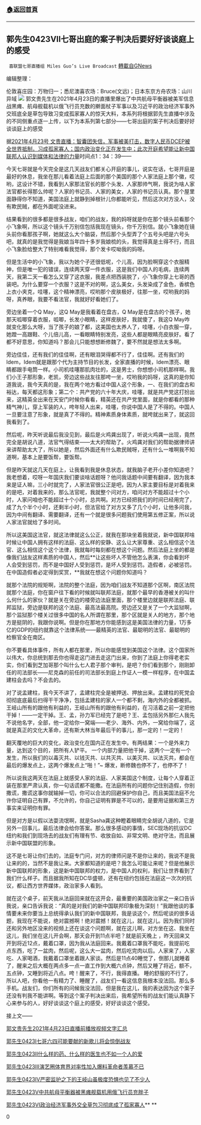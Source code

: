 ###  [:house:返回首頁](https://github.com/ourhimalayas/txt)
---

## 郭先生0423VII七哥出庭的案子判决后要好好谈谈庭上的感受
` 喜联盟七哥直播组 Miles Guo’s Live Broadcast` [轉載自GNews](https://gnews.org/zh-hans/1135742/)

编辑整理：

伦敦喜庄园：万物归一；悉尼澳喜农场：Bruce(文远)；日本东京方舟农场：山川异域
![]()![](https://gnews.org/wp-content/uploads/2021/04/Cover-1-3.jpg)
郭文贵先生在2021年4月23日的直播里爆出了中共航母平衡器被美军信息战黑瘫、航母舰载机以俄飞行员充数的擀面杖子军事以及习近平的政治经济军事外交班底全是草包导致习变成孤家寡人的惊天大料，本系列将根据郭先生直播中涉及的不同侧重点逐一上传，以下为本系列第七部分——七哥出庭的案子判决后要好好谈谈庭上的感受

据[2021年4月23号 文贵直播：智囊团失信，军事被美打击，数字人民币DCEP被全世界抵制，习成孤家寡人；国内政治变化正在发生中；此次开庭希望能让新中国联邦人认识到媒体和法律的力量](https://gtv.org/video/id=6082cb627e083973a7301685)时间点1：34：39——

今天七哥就是今天完全是这几天战友们都关心开庭的事儿，说实在话，七哥开庭是最好的休息，我坐在那儿看着法庭上后面的那个美国的那个人家法庭上那个徽，哎哟，这设计不错，我看到人家那法官长的那个头发、人家那帅气啊，我说为啥人家法官都长得那么帅呢？人家的书记员、人家的美女，人家的书记员认真。那个屋里面静得你不知道，美国法庭上就静到掉根针儿你都能听见，然后这次对方没人，没有欺民贼，都在外面呢没进来。

结果看到的很多都是很多战友，咱们的战友，我的妈呀就是你在那个镜头前看那个小飞象啊，所以这个镜头千万别信包括我现在镜头，你千万别信。就小飞象她在镜头前你看那孩子啊，她就这么大个脑袋，然后那个头型弄了个五号头吧是六号头吧，就真的是我觉得是我娘当年四十多岁我娘梳的头，我觉得真是土得不行，而且小飞象脸给整大了特别难看我觉得，那个发卡哎呦我的妈呀。

但是生活中的小飞象，我以为她个子还很低呢，个儿高，因为脸啊穿这个衣服精神，但是唯一犯的错误，连续两天穿一件衣服，这是我们中国人的毛病，连续两天，我第二天一看怎么又穿了这衣服，我差点把西装脱了，小飞象你穿上七哥的西装吧。为什么要穿一个衣服？这是不对的啊，这么美女，头发染成了金色，香槟色上衣小夹克，哇噻，这个精神漂亮，哎哟那个皮肤极好，往那一坐，哎哟我的妈呀，真养眼，我要不看法官，我就好好看她们了。

旁边坐着一个Q May，这Q May是我看着在盘古，Q May是在盘古的个孩子，她那天呱唧穿着衣服，呱唧，长发小眼睛，这样皮肤好，我就傻了，我这Q May咋就变化那么大呀，当了孩子的娘了都，这美国也太养人了，哇噻，小白衣服一穿，她蹬一高跟鞋、个儿倍儿高，一看眼睛特别发亮，这些人都是眼睛亮皮肤好。看了都不好意思，你知道吗？那会儿只能想想断修魏了，要不然就是想法太多啊。

旁边佳佳，还有我们的佳佳啊，还有眼泪哭得都不行了，佳佳啊。还有我们的Idem，Idem就是跟那个代为主持节目的长发，全家直播的时候，Idem漂亮、眼睛都跟手电筒一样。小司机哇噻那肌肉壮的，这是男士，你想想小司机那样啊。我们小王子那形象，老凯，旁边这些战友往那咵一坐，哎哟我的妈呀，这真的是你知道我说，我今天真的是，我在两个地方看过中国人这个形象，一、在我们的盘古和裕达，每天都这形象；第二个：共产党的六十年大庆，哇噻，就是共产党这打扮出来，这精英全出来在天安门时候你看看，精英还在共产党里面，就是你都看的那种精气神儿，穿上军装的人，咵年轻人出来，哇噻，你说中国人是了不得的。中国人一旦要注意了形象，就是真了不得的。精神素质身体素质，就咵就出来了，就这回我看到了。

然后呢，昨天听说最后我没见到，最后是火鸡龚出现了，听说火鸡龚一出现，竟然完全是胡说八道，法官气得结束——太大的帮助了。火鸡龚对我们的帮助据律师讲来讲帮助太大了，所以她是，然后外面还有什么欺民贼呀，还有什么一堆啊我不知道啊，基本上是要饭帮，要饭帮。

但是昨天就这几天在庭上，让我看到我是休息状态，就我脑子老开小差你知道吧？我老想着，哎呀一年国庆我们要谈啥话题呀？他问我话题中间要有翻译，因为我本来是证人嘛，三小时就完了，人家法官很公正是吧，因为人家主要目标是对着我来的是吧，对着我来的，那么法官呢，我就整个问对方，咱问对方不能超过十个小时，人家问咱也不能超过十个小时，总共啊。对方已经把我们的时间已经用完了，成了九个半个小时，还剩半小时，但法官给了对方又多了几个小时，让他多问我，因为中间有翻译、需要翻译，还有一个就是很多问题我们使用第五修正案，所以说人家法官就给了多时间。

所以这美国这法官，就这法律就这么公正，就我在那块坐着我就说，新中国联邦啥时候让中国人拥有这样的法庭、这么样的安静、这么让大家尊重、这么相信这个法官、这么相信这个这个法律，我就每时每刻都在想这个问题。然后法庭上坐的都是像我们战友这样素质的中国人，然后**让这些坏人不管他怎么表演，你会看到坏人会受到惩罚，而不是中国好人受到惩罚，是坏人受到惩罚。造假者，必被惩罚。在中国造假者必定得到奖赏，**我就在想这个问题你知道吗？

就那个法院的规矩啊，法院的整个法庭，因为咱们战友不知道那个区啊，南区法院就那个法庭，你在窗户往下看的时候就叫联邦法庭，就那个最早的香港被关的叫什么何什么的家伙？就是关在旁边的楼旁边法庭里面，那个楼里边就是联邦法庭、联邦监狱，旁边是联邦的这个法庭、最高法最高院。旁边还又是关了一个大监狱啊，那个监狱那个楼关过很多中国的名人所谓在那里，那个区就是关人的地方，那个地方是挺阴的，我跟你说啊。但是你在那地方你能感到这是美国法律的力量，1万多亿的GDP的纽约就靠这个法律系统——最精英的法官、最聪明的法官、最聪明的检察官全在南区。

你不要看具体事件，所有人都在那里，所以你能感觉到美国这个法律。这个国家所以伟大，你总统到那去你也得走这门进去走这门出来，你到了法庭上你得老老实实，你们看到芝加哥那个叫什么七人君子那个审判，是吧？你们看到那个，刚刚卸任的司法部长——尼克森的前任的司法部长到庭上作证人一模一样程序，在中国孟建柱会去吗？不会去的。

对了说孟建柱，我今天不讲了，孟建柱完全是被押送、押放出来。孟建柱的死党会彻彻底底最后扫得干干净净，包括孟建柱的家人一个都不剩，海内外的全都被抓。王岐山所有的跟他有利益的，王岐山所有的跟他有利益的，在习活着之前一定把他干掉！——一定干掉。王、孟，孙力军已经完了是吧？王、孟包括另外那仨人我先不说他名字，全部，他一定给你一窝端——老少、海外、内外，一窝给你端了，这就是真正的文化大革命，还有斯大林当年最后干的事儿，那一定的！一定的！

翻天覆地的巨大的变化，政治变化在国内正在发生中。有两结果：一个是外来力量，达到这个目的，把所有人铲平。 一个内部力量把他干掉，这两个一定有一个发生，所以我们的以毒灭共、以钱灭共、以共灭共、以美灭共、以法灭共，都会在最后的爆发点上，这两个爆发点上“啪！”~ 爆发，断修魏也停不了，也停不了！

所以说我这两天在法庭上就感受人家的法庭、人家美国这个制度，让每个人穿着正装在那里严肃认真，你一句话谎都不能撒。在法庭所有的问题你记住别造假，你别撒谎，撒谎这事你就输掉一切，你可以合法的回避保护你自己，而且美国法庭不允许你证明自己有罪，不允许的，你自己证明有罪是不可以的，是要用证据和第三方事实来证明你有罪。

但是对方是以假以法耍流氓啊，就是Sasha龚这种瞪着眼睛完全胡说八道的，它是另外一回事儿，最后法律会给你答案。那么很多感动的事情，SEC现场的抗议DC纽约和我们到现场去的战友们有理有节、收放自如、非常文明、绝对守法，而且展示新中国联盟的形象。

这不是七哥让你们去的，法庭专门问，对方的律师问是不是你让来的，我说不是我让来的的，当然不是我让来。大家都知道的是吧？我怎么可能让来呢？但是他展示新中国联邦的形象，这是新中国联邦的权力，是中国人的权利，我们让世界看到了我们什么样子。而且据我所知在DC华盛顿，还有在纽约包括在法庭这一次次的抗议，都让西方世界媒体，政治家多人看到。

就在这个桌子，前天我从法庭回来就在这开会，最重要的美国政治家之一亲口告诉我说，亲口告诉我说：“真的是对我们的新中国联邦印象极为深刻！”我跟他谈的事情要未来你要当上总统得承认我们的新中国联邦，我是谈这个，然后呢谈的很多话题，我现在不能说，绝对震撼啊！绝对震撼！就在这儿，就在这儿。因为我们同时还和另外地区没来的视频上还在谈这个问题啊，就在这儿啊，对方坐在这、我坐在这儿，我们坐在这儿开会啊，那天会开到11点半吧？就是前天晚上 ，昨天回来又开到将近12点，戴着口罩，因为我从法庭回来。我戴着口罩我不能吃，我提前吃点东西，吃了一盆肉，然后呢，这么大一盆肉，然后吃完肉以后。人家来了，人家吃、人家喝酒，我戴着口罩坐着跟人家谈。然后是11点40睡觉了，倒那儿就睡着了，醒来之后大概在两点多一点一直工作到大概六点钟，然后又睡了将近，额不，五点钟，又睡到将近八点。咵！醒来了，不行，我得直播。 睡的舒服的不行了，所以人吧，你看他一有精力了、睡醒了，战友们一看这信息我根本没法回。那么多手机。战友们，你们所有的问候我没法回，但是我在这儿，我的表达因为这个案子还没有判我不能讲啊。等到这个案子判决出来后，我希望所有的战友们能认真静下心来参与的人，好好谈谈这个庭上的感受，好好谈谈这个感受。

接上文——

[郭文贵先生2021年4月23日直播前播放视频文字汇总](https://gnews.org/zh-hans/1133710/)

[郭先生0423I七哥六四可能要献的新歌儿将会惊倒战友](https://gnews.org/zh-hans/1135585/)

[郭先生0423II什么样的药、什么样的医生也不如一个人的爱](https://gnews.org/zh-hans/1135641/)

[郭先生0423III演艺圈体育界对率性加入爆料革命者羡慕不已](https://gnews.org/zh-hans/1135655/)

[郭先生0423IV严密监护之下的王岐山虽极度恐惧也见了不少人](https://gnews.org/zh-hans/1135665/)

[郭先生0423V中共航母平衡器被黑瘫舰载机用俄飞行员充胖子](https://gnews.org/zh-hans/1135702/)

[郭先生0423VI政治经济军事外交全草包习彻底成了孤家寡人](https://gnews.org/zh-hans/1135729/)** **

0
